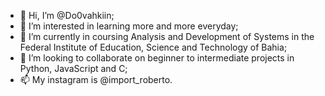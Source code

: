 - 👋 Hi, I’m @Do0vahkiin;
- 👀 I’m interested in learning more and more everyday;
- 🌱 I’m currently in coursing Analysis and Development of Systems in the Federal Institute of Education, Science and Technology of Bahia;
- 💞️ I’m looking to collaborate on beginner to intermediate projects in Python, JavaScript and C;
- 📫 My instagram is @import_roberto.

<!---
Do0vahkiin/Do0vahkiin is a ✨ special ✨ repository because its `README.md` (this file) appears on your GitHub profile.
You can click the Preview link to take a look at your changes.
--->
